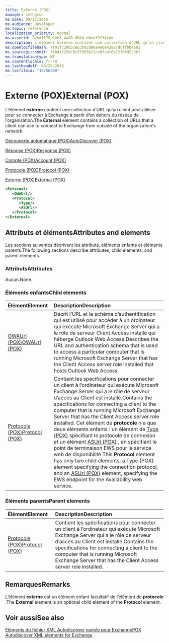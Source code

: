 ```yaml
---
title: Externe (POX)
manager: sethgros
ms.date: 09/17/2015
ms.audience: Developer
ms.topic: reference
localization_priority: Normal
ms.assetid: 8eed1f79-6eb3-4a88-80fb-d4edf9f34fda
description: L’élément externe contient une collection d’URL qu’un client peut utiliser pour se connecter à Exchange à partir d’en dehors du réseau de l’organisation.
ms.openlocfilehash: 7f01fc29b5ce63b02de0a4a6e42887dcffbb4b82
ms.sourcegitcommit: 34041125dc8c5f993b21cebfc4f8b72f0fd2cb6f
ms.translationtype: MT
ms.contentlocale: fr-FR
ms.lasthandoff: 06/25/2018
ms.locfileid: "19756300"
---
```

# <a name="external-pox"></a><span data-ttu-id="3177c-103">Externe (POX)</span><span class="sxs-lookup"><span data-stu-id="3177c-103">External (POX)</span></span>

<span data-ttu-id="3177c-104">L’élément **externe** contient une collection d’URL qu’un client peut utiliser pour se connecter à Exchange à partir d’en dehors du réseau de l’organisation.</span><span class="sxs-lookup"><span data-stu-id="3177c-104">The **External** element contains a collection of URLs that a client can use to connect to Exchange from outside of the organization's network.</span></span> 
  
[<span data-ttu-id="3177c-105">Découverte automatique (POX)</span><span class="sxs-lookup"><span data-stu-id="3177c-105">AutoDiscover (POX)</span></span>](autodiscover-pox.md)
  
[<span data-ttu-id="3177c-106">Réponse (POX)</span><span class="sxs-lookup"><span data-stu-id="3177c-106">Response (POX)</span></span>](response-pox.md)
  
[<span data-ttu-id="3177c-107">Compte (POX)</span><span class="sxs-lookup"><span data-stu-id="3177c-107">Account (POX)</span></span>](account-pox.md)
  
[<span data-ttu-id="3177c-108">Protocole (POX)</span><span class="sxs-lookup"><span data-stu-id="3177c-108">Protocol (POX)</span></span>](protocol-pox.md)
  
[<span data-ttu-id="3177c-109">Externe (POX)</span><span class="sxs-lookup"><span data-stu-id="3177c-109">External (POX)</span></span>](external-pox.md)
  
```XML
<External>
   <OWAUrl/>
   <Protocol>
      <Type/>
      <ASUrl/>
   </Protocol>
</External>

```

## <a name="attributes-and-elements"></a><span data-ttu-id="3177c-110">Attributs et éléments</span><span class="sxs-lookup"><span data-stu-id="3177c-110">Attributes and elements</span></span>

<span data-ttu-id="3177c-111">Les sections suivantes décrivent les attributs, éléments enfants et éléments parents.</span><span class="sxs-lookup"><span data-stu-id="3177c-111">The following sections describe attributes, child elements, and parent elements.</span></span>
  
### <a name="attributes"></a><span data-ttu-id="3177c-112">Attributs</span><span class="sxs-lookup"><span data-stu-id="3177c-112">Attributes</span></span>

<span data-ttu-id="3177c-113">Aucun.</span><span class="sxs-lookup"><span data-stu-id="3177c-113">None.</span></span>
  
### <a name="child-elements"></a><span data-ttu-id="3177c-114">Éléments enfants</span><span class="sxs-lookup"><span data-stu-id="3177c-114">Child elements</span></span>

|<span data-ttu-id="3177c-115">**Élément**</span><span class="sxs-lookup"><span data-stu-id="3177c-115">**Element**</span></span>|<span data-ttu-id="3177c-116">**Description**</span><span class="sxs-lookup"><span data-stu-id="3177c-116">**Description**</span></span>|
|:-----|:-----|
|[<span data-ttu-id="3177c-117">OWAUrl (POX)</span><span class="sxs-lookup"><span data-stu-id="3177c-117">OWAUrl (POX)</span></span>](owaurl-pox.md) <br/> |<span data-ttu-id="3177c-118">Décrit l’URL et le schéma d’authentification qui est utilisé pour accéder à un ordinateur qui exécute Microsoft Exchange Server qui a le rôle de serveur Client Access installé qui héberge Outlook Web Access.</span><span class="sxs-lookup"><span data-stu-id="3177c-118">Describes the URL and authentication schema that is used to access a particular computer that is running Microsoft Exchange Server that has the Client Access server role installed that hosts Outlook Web Access.</span></span>  <br/> |
|[<span data-ttu-id="3177c-119">Protocole (POX)</span><span class="sxs-lookup"><span data-stu-id="3177c-119">Protocol (POX)</span></span>](protocol-pox.md) <br/> |<span data-ttu-id="3177c-120">Contient les spécifications pour connecter un client à l’ordinateur qui exécute Microsoft Exchange Server qui a le rôle de serveur d’accès au Client est installé.</span><span class="sxs-lookup"><span data-stu-id="3177c-120">Contains the specifications for connecting a client to the computer that is running Microsoft Exchange Server that has the Client Access server role installed.</span></span> <span data-ttu-id="3177c-121">Cet élément de **protocole** n'a que deux éléments enfants : un élément de [Type (POX)](type-pox.md) spécifiant le protocole de connexion et un élément [ASUrl (POX)](asurl-pox.md) , en spécifiant le point de terminaison EWS pour le service web de disponibilité.</span><span class="sxs-lookup"><span data-stu-id="3177c-121">This **Protocol** element has only two child elements: a [Type (POX)](type-pox.md) element specifying the connection protocol, and an [ASUrl (POX)](asurl-pox.md) element, specifying the EWS endpoint for the Availability web service.</span></span>  <br/> |
   
### <a name="parent-elements"></a><span data-ttu-id="3177c-122">Éléments parents</span><span class="sxs-lookup"><span data-stu-id="3177c-122">Parent elements</span></span>

|<span data-ttu-id="3177c-123">**Élément**</span><span class="sxs-lookup"><span data-stu-id="3177c-123">**Element**</span></span>|<span data-ttu-id="3177c-124">**Description**</span><span class="sxs-lookup"><span data-stu-id="3177c-124">**Description**</span></span>|
|:-----|:-----|
|[<span data-ttu-id="3177c-125">Protocole (POX)</span><span class="sxs-lookup"><span data-stu-id="3177c-125">Protocol (POX)</span></span>](protocol-pox.md) <br/> |<span data-ttu-id="3177c-126">Contient les spécifications pour connecter un client à l’ordinateur qui exécute Microsoft Exchange Server qui a le rôle de serveur d’accès au Client est installé.</span><span class="sxs-lookup"><span data-stu-id="3177c-126">Contains the specifications for connecting a client to the computer that is running Microsoft Exchange Server that has the Client Access server role installed.</span></span>  <br/> |
   
## <a name="remarks"></a><span data-ttu-id="3177c-127">Remarques</span><span class="sxs-lookup"><span data-stu-id="3177c-127">Remarks</span></span>

<span data-ttu-id="3177c-128">L’élément **externe** est un élément enfant facultatif de l’élément de **protocole** .</span><span class="sxs-lookup"><span data-stu-id="3177c-128">The **External** element is an optional child element of the **Protocol** element.</span></span> 
  
## <a name="see-also"></a><span data-ttu-id="3177c-129">Voir aussi</span><span class="sxs-lookup"><span data-stu-id="3177c-129">See also</span></span>



[<span data-ttu-id="3177c-130">Éléments du fichier XML Autodiscover variole pour Exchange</span><span class="sxs-lookup"><span data-stu-id="3177c-130">POX Autodiscover XML elements for Exchange</span></span>](pox-autodiscover-xml-elements-for-exchange.md)

